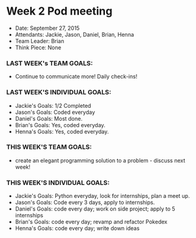 # Week 2 Pod meeting

* Date: September 27, 2015
* Attendants: Jackie, Jason, Daniel, Brian, Henna
* Team Leader: Brian
* Think Piece: None 
 

### LAST WEEK's TEAM GOALS: 
* Continue to communicate more! Daily check-ins!

### LAST WEEK'S INDIVIDUAL GOALS:
* Jackie's Goals: 1/2 Completed
* Jason's Goals:  Coded everyday
* Daniel's Goals: Most done.
* Brian's Goals:  Yes, coded everyday.
* Henna's Goals: Yes, coded everyday.

### THIS WEEK'S TEAM GOALS:
* create an elegant programming solution to a problem - discuss next week!


### THIS WEEK'S INDIVIDUAL GOALS:
* Jackie's Goals: Python everyday, look for internships, plan a meet up.
* Jason's Goals:  Code every 3 days, apply to internships.
* Daniel's Goals: code every day; work on side project; apply to 5 internships
* Brian's Goals:  code every day; revamp and refactor Pokedex
* Henna's Goals: code every day; write down ideas

